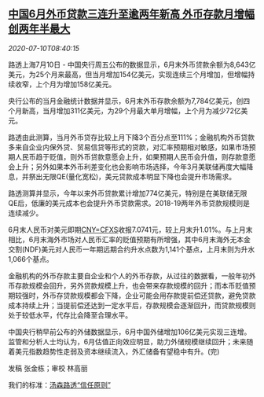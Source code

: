 <!--1594371280000-->
[中国6月外币贷款三连升至逾两年新高 外币存款月增幅创两年半最大](https://cn.reuters.com/article/chinese-forex-loan-0710-fri-idCNKBS24B0WI)
------

<div><i>2020-07-10T08:40:15</i></div><div class="StandardArticleBody_body"><p>路透上海7月10日 - 中国央行周五公布的数据显示，6月末外币贷款余额为8,643亿美元，为25个月来最高，但当月增加154亿美元，实现连续三个月增加，但增幅持续收窄，上个月为增加158亿美元。 </p><p>央行公布的当月金融统计数据并显示，6月末外币存款余额为7,784亿美元，创四个月新高，当月增加311亿美元，为29个月最大单月增幅，上个月为减少72亿美元。 </p><p>路透由此测算，当月外币贷存比较上月下降3个百分点至111%；金融机构外币贷款多来自企业内保外贷、贸易信贷等形式的贷款，对汇率预期相对敏感，如果市场预期人民币趋于贬值，则外币贷款意愿会上升，如果预期人民币会升值，则存款意愿会上升；另外如果本外币利差变化也会影响市场选择，今年3月美联储再度大幅降息，并祭出无限QE(量化宽松)，美元贷款成本明显下降也会提升市场需求。 </p><p>路透测算并显示，今年以来外币贷款累计增加774亿美元，特别是在美联储无限QE后，低廉的美元成本也会提升外币贷款需求。2018-19两年外币贷款规模则是连续减少。 </p><p>6月末人民币对美元即期<a href="/investing/currencies/quote?srcCurr=CNY&destCurr=USD">CNY=CFXS</a>收报7.0741元，较上月末升1.01%。与上月末相比，6月末海外市场对人民币汇率的贬值预期有所增强，其中6月末海外无本金交割(NDF)美元对人民币一年期远期合约升水点数为1,141个基点，上月末则为升水1,066个基点。 </p><p>金融机构的外币存款主要自企业和个人的外币存款，从过往的数据看，一般年初外币存款规模会回升，另外贷款规模上升，也会带来存款规模的回升；而本币贬值预期较强时，外币存贷款规模都会下降，企业可能会用存款提前偿还贷款，避免贷款成本持续上升；当提前偿还达到一定水平后，存款规模会逐渐回升，而贷款规模则处于较低水平，代存比会降至合理水平。 </p><p>中国央行稍早前公布的外储数据显示，6月中国外储增加106亿美元实现三连增。监管和分析人士均认为，6月估值正向效应明显，助力外储规模继续回升；未来随着美元指数趋势性走弱及资本继续流入，外汇储备有望稳中有升。(完) </p><div class="Attribution_container"><div class="Attribution_attribution"><p class="Attribution_content">发稿 张金栋；审校 林高丽 </p></div></div><div class="StandardArticleBody_trustBadgeContainer"><span class="StandardArticleBody_trustBadgeTitle">我们的标准：</span><span class="trustBadgeUrl"><a href="https://www.thomsonreuters.cn/content/dam/openweb/documents/pdf/china/brochures/about-us-1.pdf">汤森路透“信任原则”</a></span></div></div>
